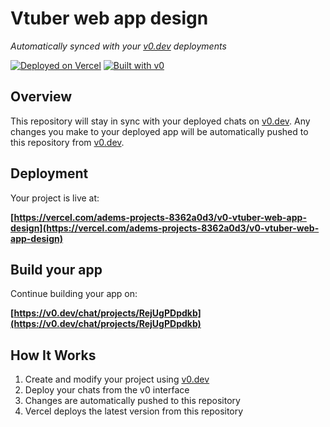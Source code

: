 # Vtuber web app design

*Automatically synced with your [v0.dev](https://v0.dev) deployments*

[![Deployed on Vercel](https://img.shields.io/badge/Deployed%20on-Vercel-black?style=for-the-badge&logo=vercel)](https://vercel.com/adems-projects-8362a0d3/v0-vtuber-web-app-design)
[![Built with v0](https://img.shields.io/badge/Built%20with-v0.dev-black?style=for-the-badge)](https://v0.dev/chat/projects/RejUgPDpdkb)

## Overview

This repository will stay in sync with your deployed chats on [v0.dev](https://v0.dev).
Any changes you make to your deployed app will be automatically pushed to this repository from [v0.dev](https://v0.dev).

## Deployment

Your project is live at:

**[https://vercel.com/adems-projects-8362a0d3/v0-vtuber-web-app-design](https://vercel.com/adems-projects-8362a0d3/v0-vtuber-web-app-design)**

## Build your app

Continue building your app on:

**[https://v0.dev/chat/projects/RejUgPDpdkb](https://v0.dev/chat/projects/RejUgPDpdkb)**

## How It Works

1. Create and modify your project using [v0.dev](https://v0.dev)
2. Deploy your chats from the v0 interface
3. Changes are automatically pushed to this repository
4. Vercel deploys the latest version from this repository